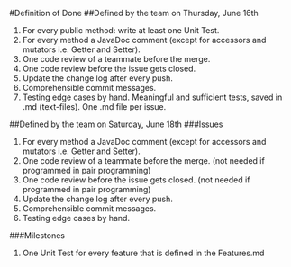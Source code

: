 #Definition of Done
##Defined by the team on Thursday, June 16th

1. For every public method: write at least one Unit Test.
2. For every method a JavaDoc comment (except for accessors and mutators i.e. Getter and Setter).
3. One code review of a teammate before the merge.
4. One code review before the issue gets closed.
5. Update the change log after every push.
6. Comprehensible commit messages.
7. Testing edge cases by hand. Meaningful and sufficient tests, saved in .md (text-files). One .md
   file per issue.

##Defined by the team on Saturday, June 18th
###Issues

1. For every method a JavaDoc comment (except for accessors and mutators i.e. Getter and Setter).
2. One code review of a teammate before the merge. (not needed if programmed in pair programming)
3. One code review before the issue gets closed. (not needed if programmed in pair programming)
4. Update the change log after every push.
5. Comprehensible commit messages.
6. Testing edge cases by hand.

###Milestones

1. One Unit Test for every feature that is defined in the Features.md